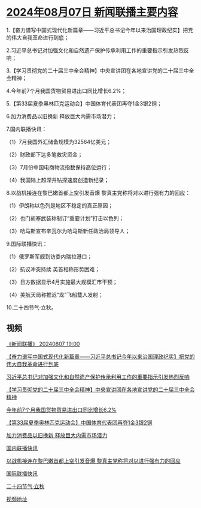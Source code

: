 # [2024年08月07日 新闻联播主要内容](https://tv.cctv.com/lm/xwlb/day/20240807.shtml)

1.【奋力谱写中国式现代化新篇章——习近平总书记今年以来治国理政纪实】把党的伟大自我革命进行到底；

2.习近平总书记对加强文化和自然遗产保护传承利用工作的重要指示引发热烈反响；

3.【学习贯彻党的二十届三中全会精神】中央宣讲团在各地宣讲党的二十届三中全会精神；

4.今年前7个月我国货物贸易进出口同比增长6.2%；

5.【第33届夏季奥林匹克运动会】中国体育代表团再夺1金3银2铜；

6.加力消费品以旧换新 释放巨大内需市场潜力；

7.国内联播快讯：

（1）7月我国外汇储备规模为32564亿美元；

（2）财政部下达多笔救灾资金；

（3）7月份中国电商物流指数保持高位运行；

（4）我国陆上超深井钻探速度创造新纪录；

8.以战机接连在黎巴嫩首都上空引发音爆 黎真主党称将对以进行强有力的回应：

（1）伊朗称以色列是地区不稳定的真正原因；

（2）也门胡塞武装称制订“重要计划”打击以色列；

（3）哈马斯宣布辛瓦尔为哈马斯新任政治局领导人；

9.国际联播快讯：

（1）俄罗斯军舰到访委内瑞拉港口；

（2）抗议冲突持续 英首相称形势困难；

（3）日方数据显示4月实施最大规模汇市干预；

（4）美航天局称推迟“龙”飞船载人发射；

10.二十四节气·立秋。

## 视频

[《新闻联播》 20240807 19:00](https://tv.cctv.com/2024/08/07/VIDERcny8O57EP3f3PKNmEWr240807.shtml)

[【奋力谱写中国式现代化新篇章——习近平总书记今年以来治国理政纪实】把党的伟大自我革命进行到底](https://tv.cctv.com/2024/08/07/VIDEqZErMeA1cKgmxowqZZAe240807.shtml)

[习近平总书记对加强文化和自然遗产保护传承利用工作的重要指示引发热烈反响](https://tv.cctv.com/2024/08/07/VIDEBxva4g63wZbHsH8eLxUg240807.shtml)

[【学习贯彻党的二十届三中全会精神】中央宣讲团在各地宣讲党的二十届三中全会精神](https://tv.cctv.com/2024/08/07/VIDEBoStCHMlMsmr2DhDMbq5240807.shtml)

[今年前7个月我国货物贸易进出口同比增长6.2%](https://tv.cctv.com/2024/08/07/VIDE29fY3jHDhqDT73cVJdgz240807.shtml)

[【第33届夏季奥林匹克运动会】中国体育代表团再夺1金3银2铜](https://tv.cctv.com/2024/08/07/VIDERbEcEmXYgJATloo2sGtk240807.shtml)

[加力消费品以旧换新 释放巨大内需市场潜力](https://tv.cctv.com/2024/08/07/VIDEnh85sYcPvg4w9t9ENNhx240807.shtml)

[国内联播快讯](https://tv.cctv.com/2024/08/07/VIDEcE6veCDaizG2cfEh5nPh240807.shtml)

[以战机接连在黎巴嫩首都上空引发音爆 黎真主党称将对以进行强有力的回应](https://tv.cctv.com/2024/08/07/VIDEelhXfBc3LKn1DFzJ94S4240807.shtml)

[国际联播快讯](https://tv.cctv.com/2024/08/07/VIDEk8J0G0eXO1SbW11069pV240807.shtml)

[二十四节气·立秋](https://tv.cctv.com/2024/08/07/VIDEA2qzDJVZAw36B7dS4fXQ240807.shtml)

[视频地址](https://tv.cctv.com/lm/xwlb/day/20240807.shtml) 

